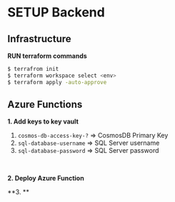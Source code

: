 # SETUP Backend

## Infrastructure

**RUN terraform commands**
```sh
$ terrafrom init
$ terraform workspace select <env>
$ terraform apply -auto-approve
```

## Azure Functions

**1. Add keys to key vault**

1. `cosmos-db-access-key-?` => CosmosDB Primary Key
2. `sql-database-username` => SQL Server username
2. `sql-database-password` => SQL Server password

<br>

**2. Deploy Azure Function**

**3. **